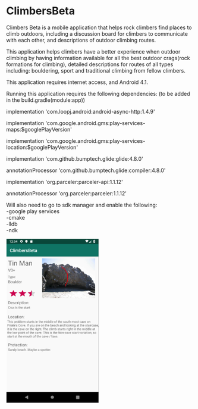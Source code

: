 # ClimbersBeta

Climbers Beta is a mobile application that helps rock climbers find places to climb outdoors, including a discussion board for climbers to communicate with each other, and descriptions of outdoor climbing routes.

This application helps climbers have a better experience when outdoor climbing by having information available for all the best outdoor crags(rock formations for climbing), detailed descriptions for routes of all types including: bouldering, sport and traditional climbing from fellow climbers. 

This application requires internet access, and Android 4.1. 

Running this application requires the following dependencies: 
(to be added in the build.gradle(module:app))

implementation 'com.loopj.android:android-async-http:1.4.9'

implementation 'com.google.android.gms:play-services-maps:$googlePlayVersion'

implementation 'com.google.android.gms:play-services-location:$googlePlayVersion'

implementation 'com.github.bumptech.glide:glide:4.8.0'

annotationProcessor 'com.github.bumptech.glide:compiler:4.8.0'

implementation 'org.parceler:parceler-api:1.1.12'

annotationProcessor 'org.parceler:parceler:1.1.12'
 
 Will also need to go to sdk manager and enable the following:  
 -google play services  
 -cmake  
 -lldb  
 -ndk  

<img src="https://github.com/gjc129/ClimbersBeta/blob/master/Route%20Example.png" width=250><br>
